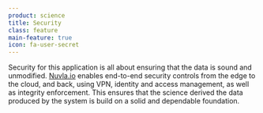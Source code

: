 ```yaml
---
product: science
title: Security
class: feature
main-feature: true
icon: fa-user-secret
---
```


Security for this application is all about ensuring that the data is sound and unmodified. [Nuvla.io](/nuvla-io/overview) enables end-to-end security controls from the edge to the cloud, and back, using VPN, identity and access management, as well as integrity enforcement. This ensures that the science derived the data produced by the system is build on a solid and dependable foundation.